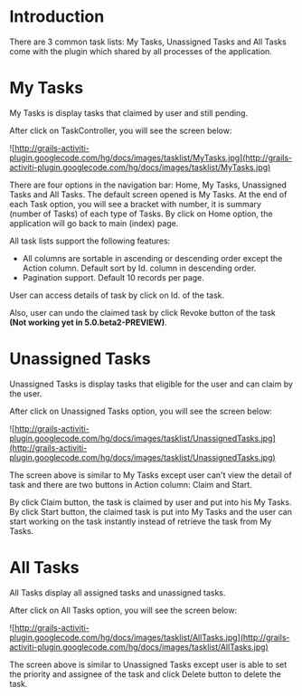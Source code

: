 # Introduction #

There are 3 common task lists: My Tasks, Unassigned Tasks and All Tasks come with the plugin which shared by all processes of the application.

# My Tasks #
My Tasks is display tasks that claimed by user and still pending.

After click on TaskController, you will see the screen below:

![http://grails-activiti-plugin.googlecode.com/hg/docs/images/tasklist/MyTasks.jpg](http://grails-activiti-plugin.googlecode.com/hg/docs/images/tasklist/MyTasks.jpg)

There are four options in the navigation bar: Home, My Tasks, Unassigned Tasks and All Tasks. The default screen opened is My Tasks. At the end of each Task option, you will see a bracket with number, it is summary (number of Tasks) of each type of Tasks. By click on Home option, the application will go back to main (index) page.

All task lists support the following features:
  * All columns are sortable in ascending or descending order except the Action column. Default sort by Id. column in descending order.
  * Pagination support. Default 10 records per page.

User can access details of task by click on Id. of the task.

Also, user can undo the claimed task by click Revoke button of the task **(Not working yet in 5.0.beta2-PREVIEW)**.

# Unassigned Tasks #
Unassigned Tasks is display tasks that eligible for the user and can claim by the user.

After click on Unassigned Tasks option, you will see the screen below:

![http://grails-activiti-plugin.googlecode.com/hg/docs/images/tasklist/UnassignedTasks.jpg](http://grails-activiti-plugin.googlecode.com/hg/docs/images/tasklist/UnassignedTasks.jpg)

The screen above is similar to My Tasks except user can't view the detail of task and there are two buttons in Action column: Claim and Start.

By click Claim button, the task is claimed by user and put into his My Tasks. By click Start button, the claimed task is put into My Tasks and the user can start working on the task instantly instead of retrieve the task from My Tasks.


# All Tasks #
All Tasks display all assigned tasks and unassigned tasks.

After click on All Tasks option, you will see the screen below:

![http://grails-activiti-plugin.googlecode.com/hg/docs/images/tasklist/AllTasks.jpg](http://grails-activiti-plugin.googlecode.com/hg/docs/images/tasklist/AllTasks.jpg)

The screen above is similar to Unassigned Tasks except user is able to set the priority and assignee of the task and click Delete button to delete the task.